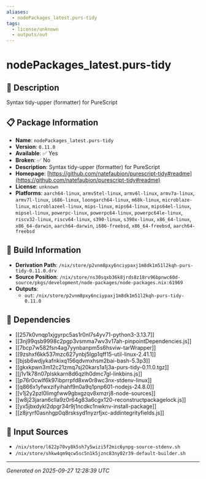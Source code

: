 ```yaml
---
aliases:
  - nodePackages_latest.purs-tidy
tags:
  - license/unknown
  - outputs/out
---
```


# nodePackages_latest.purs-tidy

## 📝 Description

Syntax tidy-upper (formatter) for PureScript

## 📋 Package Information

- **Name**: `nodePackages_latest.purs-tidy`
- **Version**: `0.11.0`
- **Available**: ✅ Yes
- **Broken**: ✅ No
- **Description**: Syntax tidy-upper (formatter) for PureScript
- **Homepage**: [https://github.com/natefaubion/purescript-tidy#readme](https://github.com/natefaubion/purescript-tidy#readme)
- **License**: `unknown`
- **Platforms**: `aarch64-linux`, `armv5tel-linux`, `armv6l-linux`, `armv7a-linux`, `armv7l-linux`, `i686-linux`, `loongarch64-linux`, `m68k-linux`, `microblaze-linux`, `microblazeel-linux`, `mips-linux`, `mips64-linux`, `mips64el-linux`, `mipsel-linux`, `powerpc-linux`, `powerpc64-linux`, `powerpc64le-linux`, `riscv32-linux`, `riscv64-linux`, `s390-linux`, `s390x-linux`, `x86_64-linux`, `x86_64-darwin`, `aarch64-darwin`, `i686-freebsd`, `x86_64-freebsd`, `aarch64-freebsd`

## 🔧 Build Information

- **Derivation Path**: `/nix/store/p2vnm8pxy6nciypaxj1m8dk1m51l2kqh-purs-tidy-0.11.0.drv`
- **Source Position**: `/nix/store/ns30sqxb36k8jrds8z18rv96bpnwc60d-source/pkgs/development/node-packages/node-packages.nix:61969`
- **Outputs**:
  - `out`:  `/nix/store/p2vnm8pxy6nciypaxj1m8dk1m51l2kqh-purs-tidy-0.11.0`

## 🔗 Dependencies

- [[257k0vnqp1xjgyrpc5as1r0nl7s4yv71-python3-3.13.7]]
- [[3nj99qsb9998c2pgp3vsmma7wv3v17ah-pinpointDependencies.js]]
- [[7bcp7w582fsn4ag7yynbanpm5s6hsviw-tarWrapper]]
- [[9zshxf6kk537mzc627ynbj5lgp1qff15-util-linux-2.41.1]]
- [[bjsb6wdjykafnkixq156qdvmxhsm2bai-bash-5.3p3]]
- [[gkxkpwn3m12c21zmq7sj20kars1a1j3a-purs-tidy-0.11.0.tgz]]
- [[j1v1k78n07plskkarn8d6qzlh0dmc7gl-linkbins.js]]
- [[p76r0cwlf6k97ibprrpfd8xw0r8wc3nx-stdenv-linux]]
- [[q866x1yfwxzifyihahf9n0a9q1pnp601-nodejs-24.8.0]]
- [[v1j2y2pzl0limgfww9gbxgzqv8xmzrj8-node-sources]]
- [[w8j23jaran6clla9z0r64g83a6cgx120-reconstructpackagelock.js]]
- [[yx5jbxdykl2dpgr34r9j1ncdkc1nwknv-install-package]]
- [[z8jryrf0asnhgp0q8rsksyd1nyzrfjxc-addintegrityfields.js]]

## 📁 Input Sources

- `/nix/store/l622p70vy8k5sh7y5wizi5f2mic6ynpg-source-stdenv.sh`
- `/nix/store/shkw4qm9qcw5sc5n1k5jznc83ny02r39-default-builder.sh`

---
*Generated on 2025-09-27 12:28:39 UTC*
